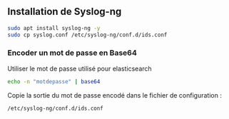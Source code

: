 ## Installation de Syslog-ng

```bash
sudo apt install syslog-ng -y
sudo cp syslog.conf /etc/syslog-ng/conf.d/ids.conf
```

### Encoder un mot de passe en Base64
Utiliser le mot de passe utilisé pour elasticsearch
```bash
echo -n "motdepasse" | base64
```
Copie la sortie du mot de passe encodé dans le fichier de configuration :
```
/etc/syslog-ng/conf.d/ids.conf
```
